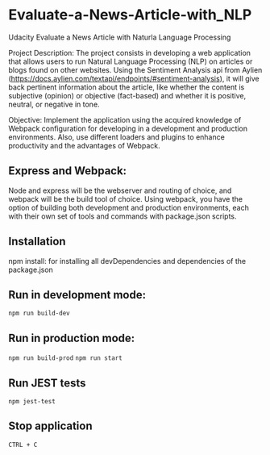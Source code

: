 # Evaluate-a-News-Article-with_NLP

Udacity Evaluate a News Article with Naturla Language Processing

Project Description: The project consists in developing a web application that allows users to run Natural Language Processing (NLP) on articles or blogs found on other websites. Using the Sentiment Analysis api from Aylien (https://docs.aylien.com/textapi/endpoints/#sentiment-analysis), it will give back pertinent information about the article, like whether the content is subjective (opinion) or objective (fact-based) and whether it is positive, neutral, or negative in tone.


Objective: Implement the application using the acquired knowledge of Webpack configuration for developing in a development and production environments. Also, use different loaders and plugins to enhance productivity and the advantages of Webpack.


## Express and Webpack:

Node and express will be the webserver and routing of choice, and webpack will be the build tool of choice. Using webpack, you have the option of building both development and production environments, each with their own set of tools and commands with package.json scripts.

## Installation

npm install: for installing all devDependencies and dependencies of the package.json

## Run in development mode:

`npm run build-dev`

## Run in production mode:

`npm run build-prod`
`npm run start`

## Run JEST tests

`npm jest-test`

## Stop application

`CTRL + C`
  


